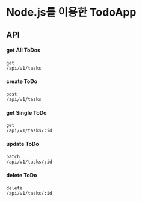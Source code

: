 # Node.js를 이용한 TodoApp

## API

#### get All ToDos

`get`  
`/api/v1/tasks`

#### create ToDo

`post`  
`/api/v1/tasks`

#### get Single ToDo

`get`  
`/api/v1/tasks/:id`

#### update ToDo

`patch`  
`/api/v1/tasks/:id`

#### delete ToDo

`delete`  
`/api/v1/tasks/:id`
